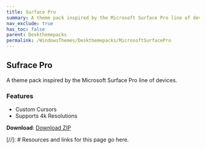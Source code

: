 ```yaml
---
title: Surface Pro
summary: A theme pack inspired by the Microsoft Surface Pro line of devices.
nav_exclude: true
has_toc: false
parent: Deskthemepacks
permalink: /WindowsThemes/Deskthemepacks/MicrosoftSurfacePro
---
```

## Sufrace Pro
A theme pack inspired by the Microsoft Surface Pro line of devices.


### Features

- Custom Cursors
- Supports 4k Resolutions

**Download**: [Download ZIP] 

<!-- ////////////////////////////////////////////////////////////////////////////////////////////////////////////////////// -->

[//]: # Resources and links for this page go here.

[Download ZIP]: https://gitlab.com/the-back-room/deskthemepacks/sfw/surface-pro/-/archive/main/surface-pro-main.zip

<!-- ////////////////////////////////////////////////////////////////////////////////////////////////////////////////////// -->

